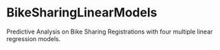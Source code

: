 # BikeSharingLinearModels
Predictive Analysis on Bike Sharing Registrations with four multiple linear regression models.
